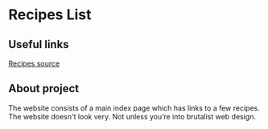 <h1>Recipes List</h1>
<h2>Useful links</h2>
<a href="https://www.allrecipes.com">Recipes source</a>
<h2>About project</h2>
<p>The website consists of a main index page which has links to a few recipes. The website doesn't look very. Not unless you’re into brutalist web design.</p>




